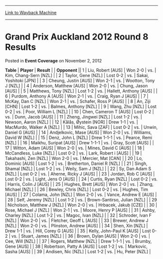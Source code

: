 
---
[Link to Wayback Machine](https://web.archive.org/web/20210503041645/https://magic.wizards.com/en/articles/archive/event-coverage/grand-prix-auckland-2012-round-8-results-2012-11-02)

[_metadata_:description]:- "TablePlayerResult Opponent 1Liu, Robert [AUS]Won 2-0vs.Kim, Chang-Sern [NZL] 2Taylor, Gene [NZL]Lost 0-2vs.Sakai, Yoshitoki [JPN] 3Cheung, Justin [AUS]Won 2-1vs.Wootton, Tony J [NZL] 4Anderson, Matthew [AUS]Won 2-0vs.Chung, Jason [AUS] 5Matthews, Tony [NZL]Lost 1-2vs.Hallett, Anthony [AUS] 6Purdom, Anthony A [AUS]Won 2-1vs.Craig, Ryan J [AUS] 7McKay, Dan C [NZL]Won"
[_metadata_:generator]:- "Drupal 7 (http://drupal.org)"
[_metadata_:node]:- "440676"
[_metadata_:publish_date]:- "2012-11-02"
[_metadata_:source]:- "div-main-content"
[_metadata_:title]:- "Grand Prix Auckland 2012 Round 8 Results"
[_metadata_:wayback_capture_timestamp]:- "2021-05-03 04:16:45"
[_metadata_:wayback_raw_url]:- "https://web.archive.org/web/20210503041645id_/https://magic.wizards.com/en/articles/archive/event-coverage/grand-prix-auckland-2012-round-8-results-2012-11-02"
[_metadata_:wayback_url]:- "https://magic.wizards.com/en/articles/archive/event-coverage/grand-prix-auckland-2012-round-8-results-2012-11-02"
---


Grand Prix Auckland 2012 Round 8 Results
========================================



 Posted in **Event Coverage**
 on November 2, 2012 












 **Table** | **Player** | **Result** |  | **Opponent** ||  1 | Liu, Robert [AUS] | Won 2-0 | vs. | Kim, Chang-Sern [NZL] |
|  2 | Taylor, Gene [NZL] | Lost 0-2 | vs. | Sakai, Yoshitoki [JPN] |
|  3 | Cheung, Justin [AUS] | Won 2-1 | vs. | Wootton, Tony J [NZL] |
|  4 | Anderson, Matthew [AUS] | Won 2-0 | vs. | Chung, Jason [AUS] |
|  5 | Matthews, Tony [NZL] | Lost 1-2 | vs. | Hallett, Anthony [AUS] |
|  6 | Purdom, Anthony A [AUS] | Won 2-1 | vs. | Craig, Ryan J [AUS] |
|  7 | McKay, Dan C [NZL] | Won 2-1 | vs. | Schafer, Ross P [AUS] |
|  8 | An, Ziji [CHN] | Lost 1-2 | vs. | Balmes, Anthony [NZL] |
|  9 | Wang, Zhu [NZL] | Lost 0-2 | vs. | Poor, William L [NZL] |
|  10 | Chen, Cameron T [AUS] | Lost 0-2 | vs. | Dunn, Jacob [AUS] |
|  11 | Zheng, Jingwei [NZL] | Lost 1-2 | vs. | Newson, Aaron [NZL] |
|  12 | Kålås, Øystein [NOR] | Drew 1-1 | vs. | MacMurdo, Walker A [NZL] |
|  13 | Mihic, Sava [ZAF] | Lost 0-2 | vs. | Unwin, Daniel G [AUS] |
|  14 | Andjelkovic, Mase [AUS] | Won 2-0 | vs. | Williams, David W [NZL] |
|  15 | Denz, John L [NZL] | Drew 1-1-1 | vs. | Pearce, Remi [NZL] |
|  16 | Maikhu, Suripat [AUS] | Drew 1-1-1 | vs. | Gray, Scott [AUS] |
|  17 | Witton, Adam [AUS] | Won 2-0 | vs. | Mines, David C [AUS] |
|  18 | McCandless, Luke [NZL] | Lost 0-2 | vs. | Lark, Robert i [AUS] |
|  19 | Takahashi, Zen [NZL] | Won 2-0 | vs. | Mercier, Mat [CAN] |
|  20 | Lo, Dominic [AUS] | Lost 1-2 | vs. | Bretherton, Daniel R [NZL] |
|  21 | Singh, Shamal [NZL] | Lost 1-2 | vs. | Weily, Sam J [NZL] |
|  22 | Sy, Dan Adam S [NZL] | Lost 0-2 | vs. | Aherne, Ricky J [AUS] |
|  23 | Jordan, Rob C [AUS] | Lost 0-2 | vs. | Light, Jens O [AUS] |
|  24 | Curtis, Ryan [NZL] | Lost 0-2 | vs. | Harris, Colin J [AUS] |
|  25 | Hughes, Brett [AUS] | Won 2-0 | vs. | Zhang, Michael [NZL] |
|  26 | Bewley, Chris [NZL] | Lost 0-2 | vs. | Hughes, Tim [AUS] |
|  27 | Colama, John [NZL] | Won 2-0 | vs. | Vance, Andrew E [AUS] |
|  28 | Self, Jeremy [NZL] | Lost 1-2 | vs. | Brown-Santirso, Julian [NZL] |
|  29 | Nicholson, Matthew J [NZL] | Won 2-0 | vs. | Hrbacek, Jakub [CZE] |
|  30 | Rose, Michael J [NZL] | Won 2-1 | vs. | Moore, Henry P [AUS] |
|  31 | Ashby, Charley [NZL] | Lost 1-2 | vs. | Magoc, Ivan [NZL] |
|  32 | Schroder, Ivan F [NZL] | Won 2-0 | vs. | Fletcher, Geoff L [AUS] |
|  33 | Brewer, Andrew J [NZL] | Won 2-0 | vs. | Plinston, Andrew [AUS] |
|  34 | Shen, Xin [NZL] | Drew 1-1 | vs. | Hill, Corey G [AUS] |
|  35 | Kelly, John-Paul K [AUS] | Lost 0-2 | vs. | Stuart, James [NZL] |
|  36 | Brown, Dylan [AUS] | Won 2-0 | vs. | Cee, Will [NZL] |
|  37 | Rogers, Matthew [NZL] | Drew 1-1-1 | vs. | Brumby, Gene [AUS] |
|  38 | Robertson, Patty A [AUS] | Lost 1-2 | vs. | Markovic, Sasha [AUS] |
|  39 | Andisen, Nic [NZL] | Lost 1-2 | vs. | Hu, Peter [NZL] |







